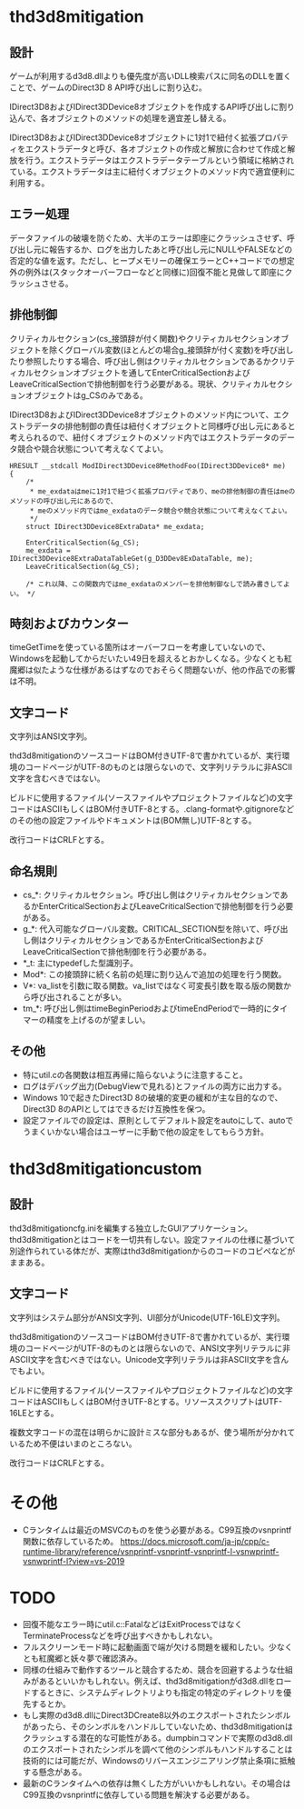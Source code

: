 # thd3d8mitigation

## 設計

ゲームが利用するd3d8.dllよりも優先度が高いDLL検索パスに同名のDLLを置くことで、ゲームのDirect3D 8 API呼び出しに割り込む。

IDirect3D8およびIDirect3DDevice8オブジェクトを作成するAPI呼び出しに割り込んで、各オブジェクトのメソッドの処理を適宜差し替える。

IDirect3D8およびIDirect3DDevice8オブジェクトに1対1で紐付く拡張プロパティをエクストラデータと呼び、各オブジェクトの作成と解放に合わせて作成と解放を行う。エクストラデータはエクストラデータテーブルという領域に格納されている。エクストラデータは主に紐付くオブジェクトのメソッド内で適宜便利に利用する。

## エラー処理

データファイルの破壊を防ぐため、大半のエラーは即座にクラッシュさせず、呼び出し元に報告するか、ログを出力したあと呼び出し元にNULLやFALSEなどの否定的な値を返す。ただし、ヒープメモリーの確保エラーとC++コードでの想定外の例外は(スタックオーバーフローなどと同様に)回復不能と見做して即座にクラッシュさせる。

## 排他制御

クリティカルセクション(cs_接頭辞が付く関数)やクリティカルセクションオブジェクトを除くグローバル変数(ほとんどの場合g_接頭辞が付く変数)を呼び出したり参照したりする場合、呼び出し側はクリティカルセクションであるかクリティカルセクションオブジェクトを通してEnterCriticalSectionおよびLeaveCriticalSectionで排他制御を行う必要がある。現状、クリティカルセクションオブジェクトはg_CSのみである。

IDirect3D8およびIDirect3DDevice8オブジェクトのメソッド内について、エクストラデータの排他制御の責任は紐付くオブジェクトと同様呼び出し元にあると考えられるので、紐付くオブジェクトのメソッド内ではエクストラデータのデータ競合や競合状態について考えなくてよい。

```
HRESULT __stdcall ModIDirect3DDevice8MethodFoo(IDirect3DDevice8* me)
{
	/*
	 * me_exdataはmeに1対1で紐づく拡張プロパティであり、meの排他制御の責任はmeのメソッドの呼び出し元にあるので、
	 * meのメソッド内ではme_exdataのデータ競合や競合状態について考えなくてよい。
	 */
	struct IDirect3DDevice8ExtraData* me_exdata;

	EnterCriticalSection(&g_CS);
	me_exdata = IDirect3DDevice8ExtraDataTableGet(g_D3DDev8ExDataTable, me);
	LeaveCriticalSection(&g_CS);

	/* これ以降、この関数内ではme_exdataのメンバーを排他制御なしで読み書きしてよい。 */
```

## 時刻およびカウンター

timeGetTimeを使っている箇所はオーバーフローを考慮していないので、Windowsを起動してからだいたい49日を超えるとおかしくなる。少なくとも紅魔郷は似たような仕様があるはずなのでおそらく問題ないが、他の作品での影響は不明。

## 文字コード

文字列はANSI文字列。

thd3d8mitigationのソースコードはBOM付きUTF-8で書かれているが、実行環境のコードページがUTF-8のものとは限らないので、文字列リテラルに非ASCII文字を含むべきではない。

ビルドに使用するファイル(ソースファイルやプロジェクトファイルなど)の文字コードはASCIIもしくはBOM付きUTF-8とする。.clang-formatや.gitignoreなどのその他の設定ファイルやドキュメントは(BOM無し)UTF-8とする。

改行コードはCRLFとする。

## 命名規則

- cs_\*: クリティカルセクション。呼び出し側はクリティカルセクションであるかEnterCriticalSectionおよびLeaveCriticalSectionで排他制御を行う必要がある。
- g_\*: 代入可能なグローバル変数。CRITICAL_SECTION型を除いて、呼び出し側はクリティカルセクションであるかEnterCriticalSectionおよびLeaveCriticalSectionで排他制御を行う必要がある。
- \*_t: 主にtypedefした型識別子。
- Mod\*: この接頭辞に続く名前の処理に割り込んで追加の処理を行う関数。
- V\*: va_listを引数に取る関数。va_listではなく可変長引数を取る版の関数から呼び出されることが多い。
- tm_\*: 呼び出し側はtimeBeginPeriodおよびtimeEndPeriodで一時的にタイマーの精度を上げるのが望ましい。

## その他

- 特にutil.cの各関数は相互再帰に陥らないように注意すること。
- ログはデバッグ出力(DebugViewで見れる)とファイルの両方に出力する。
- Windows 10で起きたDirect3D 8の破壊的変更の緩和が主な目的なので、Direct3D 8のAPIとしてはできるだけ互換性を保つ。
- 設定ファイルでの設定は、原則としてデフォルト設定をautoにして、autoでうまくいかない場合はユーザーに手動で他の設定をしてもらう方針。

# thd3d8mitigationcustom

## 設計

thd3d8mitigationcfg.iniを編集する独立したGUIアプリケーション。thd3d8mitigationとはコードを一切共有しない。設定ファイルの仕様に基づいて別途作られている体だが、実際はthd3d8mitigationからのコードのコピペなどがままある。

## 文字コード

文字列はシステム部分がANSI文字列、UI部分がUnicode(UTF-16LE)文字列。

thd3d8mitigationのソースコードはBOM付きUTF-8で書かれているが、実行環境のコードページがUTF-8のものとは限らないので、ANSI文字列リテラルに非ASCII文字を含むべきではない。Unicode文字列リテラルは非ASCII文字を含んでもよい。

ビルドに使用するファイル(ソースファイルやプロジェクトファイルなど)の文字コードはASCIIもしくはBOM付きUTF-8とする。リソーススクリプトはUTF-16LEとする。

複数文字コードの混在は明らかに設計ミスな部分もあるが、使う場所が分かれているため不便はいまのところない。

改行コードはCRLFとする。

# その他

- Cランタイムは最近のMSVCのものを使う必要がある。C99互換のvsnprintf関数に依存しているため。 https://docs.microsoft.com/ja-jp/cpp/c-runtime-library/reference/vsnprintf-vsnprintf-vsnprintf-l-vsnwprintf-vsnwprintf-l?view=vs-2019

# TODO

- 回復不能なエラー時にutil.c::FatalなどはExitProcessではなくTerminateProcessなどを呼び出すべきかもしれない。
- フルスクリーンモード時に起動画面で端が欠ける問題を緩和したい。少なくとも紅魔郷と妖々夢で確認済み。
- 同様の仕組みで動作するツールと競合するため、競合を回避するような仕組みがあるといいかもしれない。例えば、thd3d8mitigationがd3d8.dllをロードするときに、システムディレクトリよりも指定の特定のディレクトリを優先するとか。
- もし実際のd3d8.dllにDirect3DCreate8以外のエクスポートされたシンボルがあったら、そのシンボルをハンドルしていないため、thd3d8mitigationはクラッシュする潜在的な可能性がある。dumpbinコマンドで実際のd3d8.dllのエクスポートされたシンボルを調べて他のシンボルもハンドルすることは技術的には可能だが、Windowsのリバースエンジニアリング禁止条項に抵触する懸念がある。
- 最新のCランタイムへの依存は無くした方がいいかもしれない。その場合はC99互換のvsnprintfに依存している問題を解決する必要がある。
